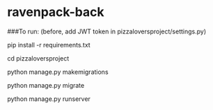 # ravenpack-back


###To run:
(before, add JWT token in pizzaloversproject/settings.py)

pip install -r requirements.txt

cd pizzaloversproject

python manage.py makemigrations

python manage.py migrate

python manage.py runserver



